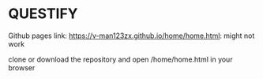 # QUESTIFY

Github pages link: https://v-man123zx.github.io/home/home.html: might not work

clone or download the repository and open /home/home.html in your browser
